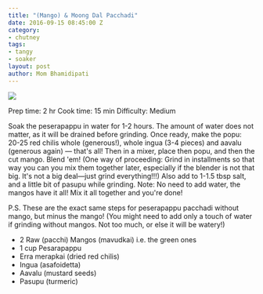 ```yaml
---
title: "(Mango) & Moong Dal Pacchadi"
date: 2016-09-15 08:45:00 Z
category:
- chutney
tags:
- tangy
- soaker
layout: post
author: Mom Bhamidipati
---
```


<img src="png/bd30007f92eef32b42a769f9cc5fb72e.png" />

Prep time: 2 hr
Cook time: 15 min
Difficulty: Medium

Soak the peserapappu in water for 1-2 hours. The amount of water does not matter, as it will be drained before grinding. Once ready, make the popu: 20-25 red chilis whole (generous!), whole ingua (3-4 pieces) and aavalu (generous again) — that's all! Then in a mixer, place then popu, and then the cut mango. Blend 'em! (One way of proceeding: Grind in installments so that way you can you mix them together later, especially if the blender is not that big. It's not a big deal—just grind everything!!!) Also add to 1-1.5 tbsp salt, and a little bit of pasupu while grinding. Note: No need to add water, the mangos have it all! Mix it all together and you're done!

P.S. These are the exact same steps for peserapappu pacchadi without mango, but minus the mango! (You might need to add only a touch of water if grinding without mangos. Not too much, or else it will be watery!) 

<ul>
    <li>2 Raw (pacchi) Mangos (mavudkai) i.e. the green ones</li>
    <li>1 cup Pesarapappu</li>
    <li>Erra merapkai (dried red chilis)</li>
    <li>Ingua (asafoidetta)</li>
    <li>Aavalu (mustard seeds)</li>
    <li>Pasupu (turmeric)</li>
</ul>